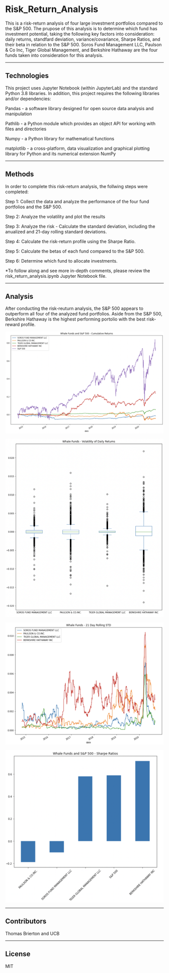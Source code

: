 # Risk_Return_Analysis

This is a risk-return analysis of four large investment portfolios compared to the S&P 500. The prupose of this analysis is to determine which fund has investment potential, taking the following key factors into consideration: daily returns, standfard deviation, variance/covariance, Sharpe Ratios, and their beta in relation to the S&P 500. Soros Fund Management LLC, Paulson & Co Inc, Tiger Global Management, and Berkshire Hathaway are the four funds taken into consideration for this analysis.

---

## Technologies 

This project uses Jupyter Notebook (within JupyterLab) and the standard Python 3.8 libraries. In addition, this project requires the following libraries and/or dependencies:

Pandas - a software library designed for open source data analysis and manipulation

Pathlib - a Python module which provides an object API for working with files and directories

Numpy - a Python library for mathematical functions

matplotlib - a cross-platform, data visualization and graphical plotting library for Python and its numerical extension NumPy

---

## Methods

In order to complete this risk-return analysis, the follwing steps were completed:

Step 1: Collect the data and analyze the performance of the four fund portfolios and the S&P 500.

Step 2: Analyze the volatility and plot the results

Step 3: Analyze the risk - Calculate the standard deviation, including the anualized and 21-day rolling standard deviations.

Step 4: Calculate the risk-return profile using the Sharpe Ratio. 

Step 5: Calculate the betas of each fund compared to the S&P 500.

Step 6: Determine which fund to allocate investments.

*To follow along and see more in-depth comments, please review the risk_return_analysis.ipynb Jupyter Notebook file.

---

## Analysis

After conducting the risk-reuturn analysis, the S&P 500 appears to outperform all four of the analyzed fund portfolios. Aside from the S&P 500, Berkshire Hathaway is the highest performing portolio with the best risk-reward profile.

![](https://github.com/ThomasBrierton/Risk_Return_Analysis/blob/main/Photos/Cumulative_Returns_Whale_Funds.png)

![](https://github.com/ThomasBrierton/Risk_Return_Analysis/blob/main/Photos/Whale_Returns_Volatility.png)

![](https://github.com/ThomasBrierton/Risk_Return_Analysis/blob/main/Photos/21-Day_Rolling_STD_Whale.png)

![](https://github.com/ThomasBrierton/Risk_Return_Analysis/blob/main/Photos/Sharpe_Ratios.png)

---

## Contributors

Thomas Brierton and UCB

---

## License

MIT